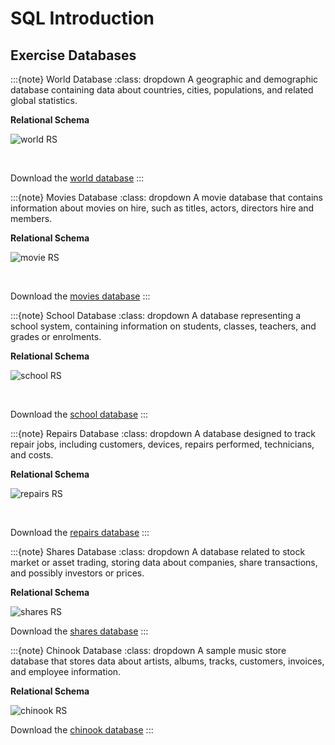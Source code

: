 # SQL Introduction

## Exercise Databases

:::{note} World Database
:class: dropdown
A geographic and demographic database containing data about countries, cities, populations, and related global statistics.

**Relational Schema**

![world RS](./assets/world.png)<p>&nbsp;</p>

Download the [world database](./assets/world.db)
:::

:::{note} Movies Database
:class: dropdown
 A movie database that contains information about movies on hire, such as titles, actors, directors hire and members.

**Relational Schema**

![movie RS](./assets/moives.png)<p>&nbsp;</p>

Download the [movies database](./assets/moives.db)
:::

:::{note} School Database
:class: dropdown
A database representing a school system, containing information on students, classes, teachers, and grades or enrolments.

**Relational Schema**

![school RS](./assets/school.png)<p>&nbsp;</p>

Download the [school database](./assets/school.db)
:::

:::{note} Repairs Database
:class: dropdown
A database designed to track repair jobs, including customers, devices, repairs performed, technicians, and costs.

**Relational Schema**

![repairs RS](./assets/repairs.png)<p>&nbsp;</p>

Download the [repairs database](./assets/repairs.db)
:::


:::{note} Shares Database
:class: dropdown
A database related to stock market or asset trading, storing data about companies, share transactions, and possibly investors or prices.

**Relational Schema**

![shares RS](./assets/shares.png)

Download the [shares database](./assets/shares.db)
:::

:::{note} Chinook Database
:class: dropdown
A sample music store database that stores data about artists, albums, tracks, customers, invoices, and employee information.

**Relational Schema**

![chinook RS](./assets/chinook.png)

Download the [chinook database](./assets/chinook.db)
:::
